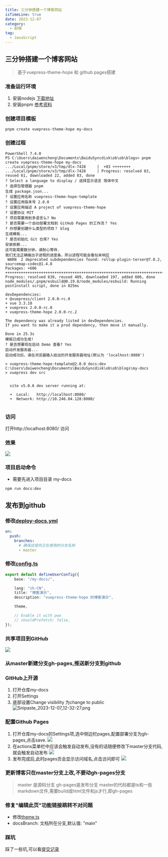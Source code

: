 ```yaml
---
title: 三分钟搭建一个博客网站
isTimeLine: true
date: 2023-12-07
category:
  - 前端
tag:
  - JavaScript
---
```


## 三分钟搭建一个博客网站
> 基于vuepress-theme-hope 和 github pages搭建

### 准备运行环境
1. 安装nodejs [下载地址](https://nodejs.org/en)
2. 安装pnpm [参考资料](https://blog.csdn.net/qq407995680/article/details/131593693)

### 创建项目模板
```shell
pnpm create vuepress-theme-hope my-docs
```

### 创建过程
```shell
PowerShell 7.4.0
PS C:\Users\daiwencheng\Documents\BaiduSyncdisk\ob\ob\blogs> pnpm create vuepress-theme-hope my-docs
.../Local/pnpm/store/v3/tmp/dlx-7428     |  +83 ++++++++
.../Local/pnpm/store/v3/tmp/dlx-7428     | Progress: resolved 83, reused 61, downloaded 22, added 83, done
? Select a language to display / 选择显示语言 简体中文
? 选择包管理器 pnpm
生成 package.json...
? 设置应用名称 vuepress-theme-hope-template
? 设置应用版本号 2.0.0
? 设置应用描述 A project of vuepress-theme-hope
? 设置协议 MIT
? 项目需要用到多语言么? No
? 是否需要一个自动部署文档到 GitHub Pages 的工作流？ Yes
? 你想要创建什么类型的项目？ blog
生成模板...
? 是否初始化 Git 仓库? Yes
安装依赖...
这可能需要数分钟，请耐心等待.
我们无法正确输出子进程的进度条，所以进程可能会看似未响应
 WARN  2 deprecated subdependencies found: rollup-plugin-terser@7.0.2, sourcemap-codec@1.4.8
Packages: +606
++++++++++++++++++++++++++++++++++++++++++++++++++++++++++++++++++++++++++++++++++++++++++++++++++++++++++++++++++++++
Progress: resolved 639, reused 409, downloaded 197, added 606, done
node_modules/.pnpm/esbuild@0.19.8/node_modules/esbuild: Running postinstall script, done in 825ms

devDependencies:
+ @vuepress/client 2.0.0-rc.0
+ vue 3.3.10
+ vuepress 2.0.0-rc.0
+ vuepress-theme-hope 2.0.0-rc.2

The dependency was already listed in devDependencies.
If you want to make it a prod dependency, then move it manually.

Done in 25.3s
模板已成功生成!
? 是否想要现在启动 Demo 查看? Yes
启动开发服务器...
启动成功后，请在浏览器输入给出的开发服务器地址(默认为 'localhost:8080')

> vuepress-theme-hope-template@2.0.0 docs:dev C:\Users\daiwencheng\Documents\BaiduSyncdisk\ob\ob\blogs\my-docs
> vuepress dev src


  vite v5.0.6 dev server running at:

  ➜  Local:   http://localhost:8080/
  ➜  Network: http://10.246.84.128:8080/


```
### 访问
打开http://localhost:8080/ 访问
### 效果

![](../.image/blog/Snipaste_2023-12-07_12-03-54.png)

### 项目启动命令
- 需要先进入项目目录 my-docs
```shell
npm run docs:dev
```


## 发布到github
### 修改[deploy-docs.yml](https://github.com/muchfish/my-docs/blob/master/.github/workflows/deploy-docs.yml)
```yaml
on:
  push:
    branches:
      # 确保这是你正在使用的分支名称
      - master
```
### 修改[config.ts](https://github.com/muchfish/my-docs/blob/master/src/.vuepress/config.ts)
```ts
export default defineUserConfig({
    base: "/my-docs/",

    lang: "zh-CN",
    title: "博客演示",
    description: "vuepress-theme-hope 的博客演示",

    theme,

    // Enable it with pwa
    // shouldPrefetch: false,
});
```
### 共享项目到GitHub
![](../.image/blog/Snipaste_2023-12-07_12-24-48.png)
### 从master新建分支gh-pages,推送新分支到github
### GitHub上开源
1. 打开仓库my-docs
2. 打开Settings
3. 底部设置Change visibility 为change to public
![Snipaste_2023-12-07_12-32-27.png](../.image/blog/Snipaste_2023-12-07_12-32-27.png)
### 配置Github Pages
1. 打开仓库my-docs的Settings项,选中侧边栏pages,配置部署分支为gh-pages,点击save.
![](../.image/blog/Snipaste_2023-12-07_13-00-29.png)
2. 在actions菜单栏中应该会触发自动发布,没有的话随便修改下master分支代码,就会触发自动发布
![](../.image/blog/Snipaste_2023-12-07_13-02-12.png)
3. 发布完成后,此时pages页会显示访问域名,点击访问即可
![](../.image/blog/Snipaste_2023-12-07_13-04-35.png)

### 更新博客只在master分支上改,不要动gh-pages分支
> master 是源码分支 gh-pages是发布分支
> master的代码都是ts和一些markdown文件,需要build成html文件和js才行,即gh-pages

### 修复"编辑此页"功能链接跳转不对问题
- 修改[theme.ts](https://github.com/muchfish/my-docs/blob/7eec40c7930af0cb3e60de012e346239087406ec/src/.vuepress/theme.ts#L24C24-L24C24)
- docsBranch: 文档所在分支,默认值: "main"

### 踩坑
踩了一些坑,可以看[提交记录](https://github.com/muchfish/my-docs/commits/master/)
